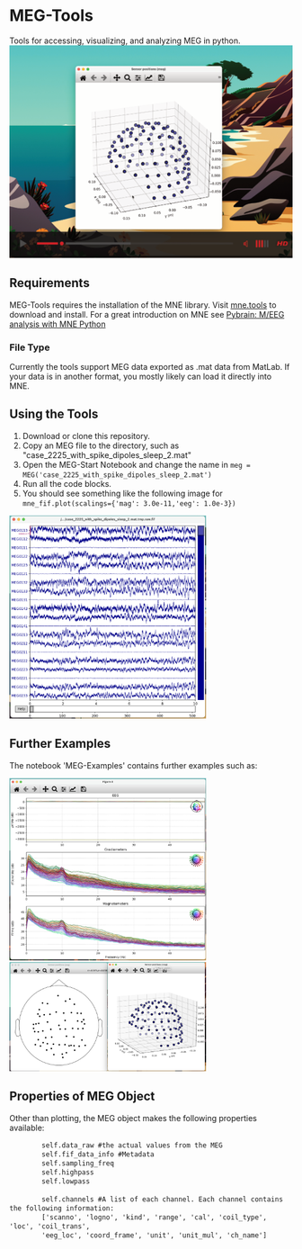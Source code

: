 # MEG-Tools
Tools for accessing, visualizing, and analyzing MEG in python.
[![Start-up Video](images/Video-Start.png)](https://www.youtube.com/watch?v=vfZQJUltfMA)
## Requirements
MEG-Tools requires the installation of the MNE library. Visit [mne.tools](https://mne.tools) to download and install. For a great introduction on MNE see [Pybrain: M/EEG analysis with MNE Python](https://www.youtube.com/watch?v=t-twhNqgfSY)

### File Type
Currently the tools support MEG data exported as .mat data from MatLab. If your data is in another format, you mostly likely can load it directly into MNE.

## Using the Tools
1. Download or clone this repository.
2. Copy an MEG file to the directory, such as "case_2225_with_spike_dipoles_sleep_2.mat"
3. Open the MEG-Start Notebook and change the name in `meg = MEG('case_2225_with_spike_dipoles_sleep_2.mat')`
4. Run all the code blocks.
5. You should see something like the following image for `mne_fif.plot(scalings={'mag': 3.0e-11,'eeg': 1.0e-3})`
<img src="images/MEG-Pop-Up.png" width="350">

## Further Examples
The notebook 'MEG-Examples' contains further examples such as:

<img src="images/MEG-Scan-Visualization.png" width="350">
<img src="images/MEG-Sensor-Position.png" width="350">

## Properties of MEG Object
Other than plotting, the MEG object makes the following properties available:
```
        self.data_raw #the actual values from the MEG
        self.fif_data_info #Metadata
        self.sampling_freq 
        self.highpass
        self.lowpass

        self.channels #A list of each channel. Each channel contains the following information:
        ['scanno', 'logno', 'kind', 'range', 'cal', 'coil_type', 'loc', 'coil_trans',
        'eeg_loc', 'coord_frame', 'unit', 'unit_mul', 'ch_name']
```

